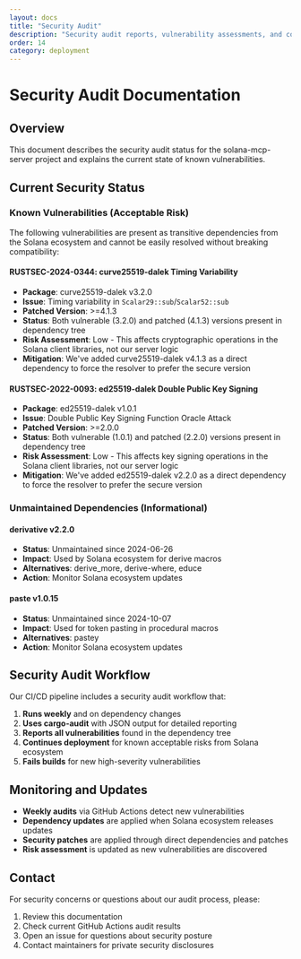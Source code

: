 ```yaml
---
layout: docs
title: "Security Audit"
description: "Security audit reports, vulnerability assessments, and compliance information"
order: 14
category: deployment
---
```


# Security Audit Documentation

## Overview

This document describes the security audit status for the solana-mcp-server project and explains the current state of known vulnerabilities.

## Current Security Status

### Known Vulnerabilities (Acceptable Risk)

The following vulnerabilities are present as transitive dependencies from the Solana ecosystem and cannot be easily resolved without breaking compatibility:

#### RUSTSEC-2024-0344: curve25519-dalek Timing Variability
- **Package**: curve25519-dalek v3.2.0 
- **Issue**: Timing variability in `Scalar29::sub`/`Scalar52::sub`
- **Patched Version**: >=4.1.3
- **Status**: Both vulnerable (3.2.0) and patched (4.1.3) versions present in dependency tree
- **Risk Assessment**: Low - This affects cryptographic operations in the Solana client libraries, not our server logic
- **Mitigation**: We've added curve25519-dalek v4.1.3 as a direct dependency to force the resolver to prefer the secure version

#### RUSTSEC-2022-0093: ed25519-dalek Double Public Key Signing 
- **Package**: ed25519-dalek v1.0.1
- **Issue**: Double Public Key Signing Function Oracle Attack
- **Patched Version**: >=2.0.0
- **Status**: Both vulnerable (1.0.1) and patched (2.2.0) versions present in dependency tree
- **Risk Assessment**: Low - This affects key signing operations in the Solana client libraries, not our server logic
- **Mitigation**: We've added ed25519-dalek v2.2.0 as a direct dependency to force the resolver to prefer the secure version

### Unmaintained Dependencies (Informational)

#### derivative v2.2.0
- **Status**: Unmaintained since 2024-06-26
- **Impact**: Used by Solana ecosystem for derive macros
- **Alternatives**: derive_more, derive-where, educe
- **Action**: Monitor Solana ecosystem updates

#### paste v1.0.15  
- **Status**: Unmaintained since 2024-10-07
- **Impact**: Used for token pasting in procedural macros
- **Alternatives**: pastey
- **Action**: Monitor Solana ecosystem updates

## Security Audit Workflow

Our CI/CD pipeline includes a security audit workflow that:

1. **Runs weekly** and on dependency changes
2. **Uses cargo-audit** with JSON output for detailed reporting
3. **Reports all vulnerabilities** found in the dependency tree
4. **Continues deployment** for known acceptable risks from Solana ecosystem
5. **Fails builds** for new high-severity vulnerabilities

## Monitoring and Updates

- **Weekly audits** via GitHub Actions detect new vulnerabilities
- **Dependency updates** are applied when Solana ecosystem releases updates
- **Security patches** are applied through direct dependencies and patches
- **Risk assessment** is updated as new vulnerabilities are discovered

## Contact

For security concerns or questions about our audit process, please:
1. Review this documentation
2. Check current GitHub Actions audit results
3. Open an issue for questions about security posture
4. Contact maintainers for private security disclosures